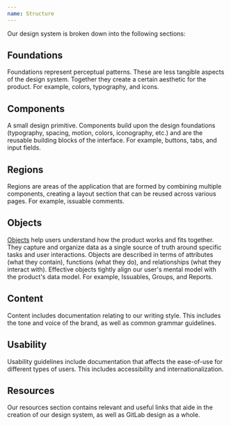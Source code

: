 ```yaml
---
name: Structure
---
```


Our design system is broken down into the following sections:

## Foundations

Foundations represent perceptual patterns. These are less tangible aspects of the design system. Together they create a certain aesthetic for the product. For example, colors, typography, and icons.

## Components

A small design primitive. Components build upon the design foundations (typography, spacing, motion, colors, iconography, etc.) and are the reusable building blocks of the interface. For example, buttons, tabs, and input fields.

## Regions

Regions are areas of the application that are formed by combining multiple components, creating a layout section that can be reused across various pages. For example, issuable comments.

## Objects

[Objects](/objects/overview) help users understand how the product works and fits together. They capture and organize data as a single source of truth around specific tasks and user interactions. Objects are described in terms of attributes (what they contain), functions (what they do), and relationships (what they interact with). Effective objects tightly align our user's mental model with the product's data model. For example, Issuables, Groups, and Reports.

## Content

Content includes documentation relating to our writing style. This includes the tone and voice of the brand, as well as common grammar guidelines.

## Usability

Usability guidelines include documentation that affects the ease-of-use for different types of users. This includes accessibility and internationalization.

## Resources

Our resources section contains relevant and useful links that aide in the creation of our design system, as well as GitLab design as a whole.
